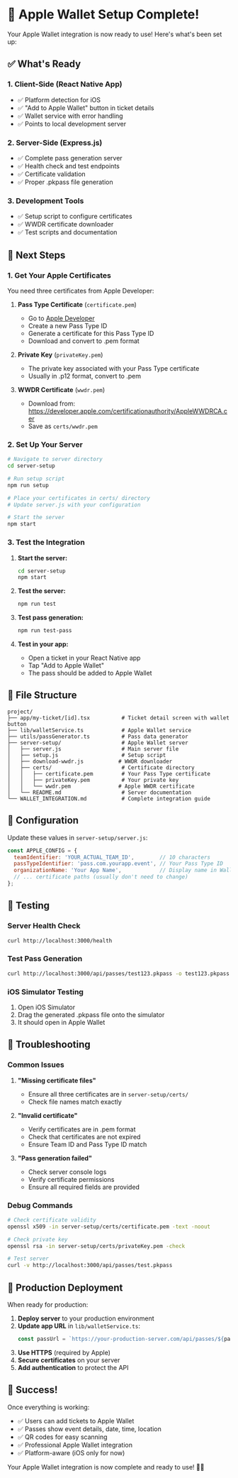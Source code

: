 # 🍎 Apple Wallet Setup Complete!

Your Apple Wallet integration is now ready to use! Here's what's been set up:

## ✅ What's Ready

### 1. **Client-Side (React Native App)**
- ✅ Platform detection for iOS
- ✅ "Add to Apple Wallet" button in ticket details
- ✅ Wallet service with error handling
- ✅ Points to local development server

### 2. **Server-Side (Express.js)**
- ✅ Complete pass generation server
- ✅ Health check and test endpoints
- ✅ Certificate validation
- ✅ Proper .pkpass file generation

### 3. **Development Tools**
- ✅ Setup script to configure certificates
- ✅ WWDR certificate downloader
- ✅ Test scripts and documentation

## 🚀 Next Steps

### 1. **Get Your Apple Certificates**

You need three certificates from Apple Developer:

1. **Pass Type Certificate** (`certificate.pem`)
   - Go to [Apple Developer](https://developer.apple.com/account/resources/certificates/list)
   - Create a new Pass Type ID
   - Generate a certificate for this Pass Type ID
   - Download and convert to .pem format

2. **Private Key** (`privateKey.pem`)
   - The private key associated with your Pass Type certificate
   - Usually in .p12 format, convert to .pem

3. **WWDR Certificate** (`wwdr.pem`)
   - Download from: https://developer.apple.com/certificationauthority/AppleWWDRCA.cer
   - Save as `certs/wwdr.pem`

### 2. **Set Up Your Server**

```bash
# Navigate to server directory
cd server-setup

# Run setup script
npm run setup

# Place your certificates in certs/ directory
# Update server.js with your configuration

# Start the server
npm start
```

### 3. **Test the Integration**

1. **Start the server:**
   ```bash
   cd server-setup
   npm start
   ```

2. **Test the server:**
   ```bash
   npm run test
   ```

3. **Test pass generation:**
   ```bash
   npm run test-pass
   ```

4. **Test in your app:**
   - Open a ticket in your React Native app
   - Tap "Add to Apple Wallet"
   - The pass should be added to Apple Wallet

## 📁 File Structure

```
project/
├── app/my-ticket/[id].tsx          # Ticket detail screen with wallet button
├── lib/walletService.ts            # Apple Wallet service
├── utils/passGenerator.ts          # Pass data generator
├── server-setup/                   # Apple Wallet server
│   ├── server.js                   # Main server file
│   ├── setup.js                    # Setup script
│   ├── download-wwdr.js           # WWDR downloader
│   ├── certs/                      # Certificate directory
│   │   ├── certificate.pem         # Your Pass Type certificate
│   │   ├── privateKey.pem          # Your private key
│   │   └── wwdr.pem               # Apple WWDR certificate
│   └── README.md                   # Server documentation
└── WALLET_INTEGRATION.md           # Complete integration guide
```

## 🔧 Configuration

Update these values in `server-setup/server.js`:

```javascript
const APPLE_CONFIG = {
  teamIdentifier: 'YOUR_ACTUAL_TEAM_ID',        // 10 characters
  passTypeIdentifier: 'pass.com.yourapp.event', // Your Pass Type ID
  organizationName: 'Your App Name',            // Display name in Wallet
  // ... certificate paths (usually don't need to change)
};
```

## 🧪 Testing

### Server Health Check
```bash
curl http://localhost:3000/health
```

### Test Pass Generation
```bash
curl http://localhost:3000/api/passes/test123.pkpass -o test123.pkpass
```

### iOS Simulator Testing
1. Open iOS Simulator
2. Drag the generated .pkpass file onto the simulator
3. It should open in Apple Wallet

## 🐛 Troubleshooting

### Common Issues

1. **"Missing certificate files"**
   - Ensure all three certificates are in `server-setup/certs/`
   - Check file names match exactly

2. **"Invalid certificate"**
   - Verify certificates are in .pem format
   - Check that certificates are not expired
   - Ensure Team ID and Pass Type ID match

3. **"Pass generation failed"**
   - Check server console logs
   - Verify certificate permissions
   - Ensure all required fields are provided

### Debug Commands

```bash
# Check certificate validity
openssl x509 -in server-setup/certs/certificate.pem -text -noout

# Check private key
openssl rsa -in server-setup/certs/privateKey.pem -check

# Test server
curl -v http://localhost:3000/api/passes/test.pkpass
```

## 🚀 Production Deployment

When ready for production:

1. **Deploy server** to your production environment
2. **Update app URL** in `lib/walletService.ts`:
   ```typescript
   const passUrl = `https://your-production-server.com/api/passes/${passData.ticketId}.pkpass`;
   ```
3. **Use HTTPS** (required by Apple)
4. **Secure certificates** on your server
5. **Add authentication** to protect the API

## 🎉 Success!

Once everything is working:

- ✅ Users can add tickets to Apple Wallet
- ✅ Passes show event details, date, time, location
- ✅ QR codes for easy scanning
- ✅ Professional Apple Wallet integration
- ✅ Platform-aware (iOS only for now)

Your Apple Wallet integration is now complete and ready to use! 🎫📱 